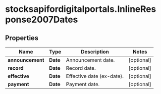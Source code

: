 # stocksapifordigitalportals.InlineResponse2007Dates

## Properties

Name | Type | Description | Notes
------------ | ------------- | ------------- | -------------
**announcement** | **Date** | Announcement date. | [optional] 
**record** | **Date** | Record date. | [optional] 
**effective** | **Date** | Effective date (ex-date). | [optional] 
**payment** | **Date** | Payment date. | [optional] 


